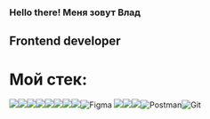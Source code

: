 ###  Hello there! Меня зовут Влад

## Frontend developer

# Мой стек:
<img src="https://img.shields.io/badge/react-%2320232a.svg?style=for-the-badge&logo=react&logoColor=%2361DAFB" /><img src="https://img.shields.io/badge/React_Router-CA4245?style=for-the-badge&logo=react-router&logoColor=white" /><img src="https://img.shields.io/badge/javascript-%23323330.svg?style=for-the-badge&logo=javascript&logoColor=%23F7DF1E" /><img src="https://img.shields.io/badge/html5-%23E34F26.svg?style=for-the-badge&logo=html5&logoColor=white" /><img src="https://img.shields.io/badge/css3-%231572B6.svg?style=for-the-badge&logo=css3&logoColor=white" /><img src="https://img.shields.io/badge/redux-%23593d88.svg?style=for-the-badge&logo=redux&logoColor=white" /><img src="https://img.shields.io/badge/webpack-%238DD6F9.svg?style=for-the-badge&logo=webpack&logoColor=black" /><img src="https://img.shields.io/badge/bootstrap-%23563D7C.svg?style=for-the-badge&logo=bootstrap&logoColor=white" />![Figma](https://img.shields.io/badge/figma-%23F24E1E.svg?style=for-the-badge&logo=figma&logoColor=black)
<img src="https://img.shields.io/badge/node.js-6DA55F?style=for-the-badge&logo=node.js&logoColor=white" /><img src="https://img.shields.io/badge/MongoDB-%234ea94b.svg?style=for-the-badge&logo=mongodb&logoColor=white" /><img src="https://img.shields.io/badge/express.js-%23404d59.svg?style=for-the-badge&logo=express&logoColor=%2361DAFB" />![Postman](https://img.shields.io/badge/Postman-FF6C37?style=for-the-badge&logo=postman&logoColor=white)![Git](https://img.shields.io/badge/git-%23F05033.svg?style=for-the-badge&logo=git&logoColor=white)



